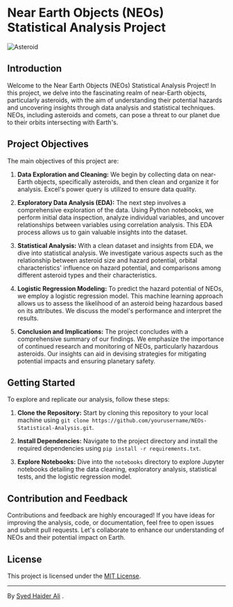# Near Earth Objects (NEOs) Statistical Analysis Project

![Asteroid]([asteroid_image.jpg](https://www.google.com/url?sa=i&url=https%3A%2F%2Fwww.istockphoto.com%2Fillustrations%2Fasteroid&psig=AOvVaw3U7tr81LXctPD3yQ2gY0wg&ust=1691579157103000&source=images&cd=vfe&opi=89978449&ved=0CBEQjRxqFwoTCODc9cj1zIADFQAAAAAdAAAAABAD))

## Introduction

Welcome to the Near Earth Objects (NEOs) Statistical Analysis Project! In this project, we delve into the fascinating realm of near-Earth objects, particularly asteroids, with the aim of understanding their potential hazards and uncovering insights through data analysis and statistical techniques. NEOs, including asteroids and comets, can pose a threat to our planet due to their orbits intersecting with Earth's.

## Project Objectives

The main objectives of this project are:

1. **Data Exploration and Cleaning:** We begin by collecting data on near-Earth objects, specifically asteroids, and then clean and organize it for analysis. Excel's power query is utilized to ensure data quality.

2. **Exploratory Data Analysis (EDA):** The next step involves a comprehensive exploration of the data. Using Python notebooks, we perform initial data inspection, analyze individual variables, and uncover relationships between variables using correlation analysis. This EDA process allows us to gain valuable insights into the dataset.

3. **Statistical Analysis:** With a clean dataset and insights from EDA, we dive into statistical analysis. We investigate various aspects such as the relationship between asteroid size and hazard potential, orbital characteristics' influence on hazard potential, and comparisons among different asteroid types and their characteristics.

4. **Logistic Regression Modeling:** To predict the hazard potential of NEOs, we employ a logistic regression model. This machine learning approach allows us to assess the likelihood of an asteroid being hazardous based on its attributes. We discuss the model's performance and interpret the results.

5. **Conclusion and Implications:** The project concludes with a comprehensive summary of our findings. We emphasize the importance of continued research and monitoring of NEOs, particularly hazardous asteroids. Our insights can aid in devising strategies for mitigating potential impacts and ensuring planetary safety.

## Getting Started

To explore and replicate our analysis, follow these steps:

1. **Clone the Repository:** Start by cloning this repository to your local machine using `git clone https://github.com/yourusername/NEOs-Statistical-Analysis.git`.

2. **Install Dependencies:** Navigate to the project directory and install the required dependencies using `pip install -r requirements.txt`.

3. **Explore Notebooks:** Dive into the `notebooks` directory to explore Jupyter notebooks detailing the data cleaning, exploratory analysis, statistical tests, and the logistic regression model.

## Contribution and Feedback

Contributions and feedback are highly encouraged! If you have ideas for improving the analysis, code, or documentation, feel free to open issues and submit pull requests. Let's collaborate to enhance our understanding of NEOs and their potential impact on Earth.

## License

This project is licensed under the [MIT License](LICENSE).

---

By [Syed Haider Ali](https://github.com/HaiderPhys21)
.
